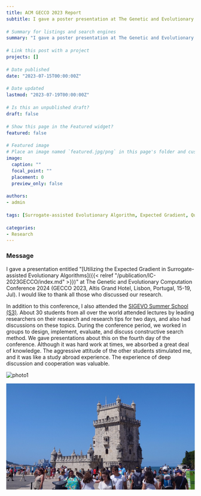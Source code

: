```yaml
---
title: ACM GECCO 2023 Report
subtitle: I gave a poster presentation at The Genetic and Evolutionary Computation Conference 2024 (GECCO 2023, Altis Grand Hotel, Lisbon, Portugal, 15-19, Jul).

# Summary for listings and search engines
summary: "I gave a poster presentation at The Genetic and Evolutionary Computation Conference 2024 (GECCO 2023, Altis Grand Hotel, Lisbon, Portugal, 15-19, Jul). Thank you to all those who helped make this event possible."

# Link this post with a project
projects: []

# Date published
date: "2023-07-15T00:00:00Z"

# Date updated
lastmod: "2023-07-19T00:00:00Z"

# Is this an unpublished draft?
draft: false

# Show this page in the Featured widget?
featured: false

# Featured image
# Place an image named `featured.jpg/png` in this page's folder and customize its options here.
image:
  caption: ""
  focal_point: ""
  placement: 0
  preview_only: false

authors:
- admin

tags: [Surrogate-assisted Evolutionary Algorithm, Expected Gradient, Quasi-Newton Method, Differential Evolution, Gaussian Process]

categories:
- Research
---
```


### Message

I gave a presentation entitled \"[Utilizing the Expected Gradient in Surrogate-assisted Evolutionary Algorithms]({{< relref "/publication/IC-2023GECCO/index.md" >}})\" at The Genetic and Evolutionary Computation Conference 2024 (GECCO 2023, Altis Grand Hotel, Lisbon, Portugal, 15-19, Jul). I would like to thank all those who discussed our research.

In addition to this conference, I also attended the [SIGEVO Summer School (S3)](https://gecco-2023.sigevo.org/Summer-School). About 30 students from all over the world attended lectures by leading researchers on their research and research tips for two days, and also had discussions on these topics. During the conference period, we worked in groups to design, implement, evaluate, and discuss constructive search method. We gave presentations about this on the fourth day of the conference. Although it was hard work at times, we absorbed a great deal of knowledge. The aggressive attitude of the other students stimulated me, and it was like a study abroad experience. The experience of deep discussion and cooperation was valuable.

![photo1](1.jpg)

![photo2](2.jpg)
